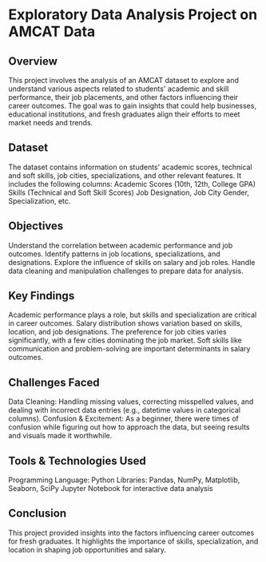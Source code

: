 # Exploratory Data Analysis Project on AMCAT Data
## Overview
This project involves the analysis of an AMCAT dataset to explore and understand various aspects related to students' academic and skill performance, their job placements, and other factors influencing their career outcomes. The goal was to gain insights that could help businesses, educational institutions, and fresh graduates align their efforts to meet market needs and trends.

## Dataset
The dataset contains information on students' academic scores, technical and soft skills, job cities, specializations, and other relevant features. It includes the following columns:
Academic Scores (10th, 12th, College GPA)
Skills (Technical and Soft Skill Scores)
Job Designation, Job City
Gender, Specialization, etc.
## Objectives
Understand the correlation between academic performance and job outcomes.
Identify patterns in job locations, specializations, and designations.
Explore the influence of skills on salary and job roles.
Handle data cleaning and manipulation challenges to prepare data for analysis.
## Key Findings
Academic performance plays a role, but skills and specialization are critical in career outcomes.
Salary distribution shows variation based on skills, location, and job designations.
The preference for job cities varies significantly, with a few cities dominating the job market.
Soft skills like communication and problem-solving are important determinants in salary outcomes.
## Challenges Faced
Data Cleaning: Handling missing values, correcting misspelled values, and dealing with incorrect data entries (e.g., datetime values in categorical columns).
Confusion & Excitement: As a beginner, there were times of confusion while figuring out how to approach the data, but seeing results and visuals made it worthwhile.
## Tools & Technologies Used
Programming Language: Python
Libraries: Pandas, NumPy, Matplotlib, Seaborn, SciPy
Jupyter Notebook for interactive data analysis
## Conclusion
This project provided insights into the factors influencing career outcomes for fresh graduates. It highlights the importance of skills, specialization, and location in shaping job opportunities and salary.
